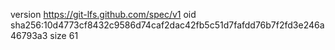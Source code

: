 version https://git-lfs.github.com/spec/v1
oid sha256:10d4773cf8432c9586d74caf2dac42fb5c51d7fafdd76b7f2fd3e246a46793a3
size 61
